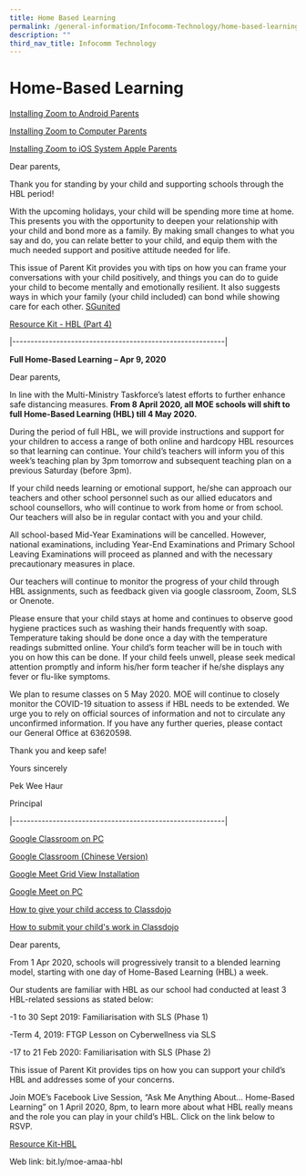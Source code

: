 ```yaml
---
title: Home Based Learning
permalink: /general-information/Infocomm-Technology/home-based-learning/
description: ""
third_nav_title: Infocomm Technology
---
```


# Home-Based Learning

[Installing Zoom to Android Parents](/files/Installing-Zoom-to-Android_Parents.pdf)

[Installing Zoom to Computer Parents](/files/Installing-Zoom-to-Computer_Parents.pdf)

[Installing Zoom to iOS System Apple Parents ](/files/Installing-Zoom-to-iOS-System-Apple_Parents.pdf)

Dear parents,

Thank you for standing by your child and supporting schools through the HBL period!

With the upcoming holidays, your child will be spending more time at home. This presents you with the opportunity to deepen your relationship with your child and bond more as a family. By making small changes to what you say and do, you can relate better to your child, and equip them with the much needed support and positive attitude needed for life.

This issue of Parent Kit provides you with tips on how you can frame your conversations with your child positively, and things you can do to guide your child to become mentally and emotionally resilient. It also suggests ways in which your family (your child included) can bond while showing care for each other. [SGunited](https://www.sgunited.gov.sg/)

[Resource Kit - HBL (Part 4)](/files/Resource-Kit-HBL-Part-4.pdf)

|----------------------------------------------------------|

**Full Home-Based Learning – Apr 9, 2020**

Dear parents,

In line with the Multi-Ministry Taskforce’s latest efforts to further enhance safe distancing measures. **From 8 April 2020, all MOE schools will shift to full Home-Based Learning (HBL) till 4 May 2020.**

During the period of full HBL, we will provide instructions and support for your children to access a range of both online and hardcopy HBL resources so that learning can continue. Your child’s teachers will inform you of this week’s teaching plan by 3pm tomorrow and subsequent teaching plan on a previous Saturday (before 3pm).

If your child needs learning or emotional support, he/she can approach our teachers and other school personnel such as our allied educators and school counsellors, who will continue to work from home or from school. Our teachers will also be in regular contact with you and your child.

All school-based Mid-Year Examinations will be cancelled. However, national examinations, including Year-End Examinations and Primary School Leaving Examinations will proceed as planned and with the necessary precautionary measures in place.

Our teachers will continue to monitor the progress of your child through HBL assignments, such as feedback given via google classroom, Zoom, SLS or Onenote.

Please ensure that your child stays at home and continues to observe good hygiene practices such as washing their hands frequently with soap. Temperature taking should be done once a day with the temperature readings submitted online. Your child’s form teacher will be in touch with you on how this can be done. If your child feels unwell, please seek medical attention promptly and inform his/her form teacher if he/she displays any fever or flu-like symptoms.

We plan to resume classes on 5 May 2020. MOE will continue to closely monitor the COVID-19 situation to assess if HBL needs to be extended. We urge you to rely on official sources of information and not to circulate any unconfirmed information. If you have any further queries, please contact our General Office at 63620598.

Thank you and keep safe!

Yours sincerely

Pek Wee Haur

Principal

|----------------------------------------------------------|

[Google Classroom on PC](/files/Google-Classroom-on-PC-1.pdf)

[Google Classroom (Chinese Version)](/files/Google-Classroom-Zhi%20Nan_Admiralty-Pri.pdf)

[Google Meet Grid View Installation ](/files/Google-Meet-Grid-View-Installation.pdf)

[Google Meet on PC](/files/Google-Meet-on-PC.pdf)

[How to give your child access to Classdojo](/files/How-to-give-your-child-access-to-Classdojo.pdf)

[How to submit your child's work in Classdojo](/files/How-to-submit-your-childs-work-in-Classdojo.pdf)

Dear parents,

From 1 Apr 2020, schools will progressively transit to a blended learning model, starting with one day of Home-Based Learning (HBL) a week.

Our students are familiar with HBL as our school had conducted at least 3 HBL-related sessions as stated below:

-1 to 30 Sept 2019: Familiarisation with SLS (Phase 1)

-Term 4, 2019: FTGP Lesson on Cyberwellness via SLS

-17 to 21 Feb 2020: Familiarisation with SLS (Phase 2)

This issue of Parent Kit provides tips on how you can support your child’s HBL and addresses some of your concerns.

Join MOE’s Facebook Live Session, “Ask Me Anything About… Home-Based Learning” on 1 April 2020, 8pm, to learn more about what HBL really means and the role you can play in your child’s HBL. Click on the link below to RSVP.

[Resource Kit-HBL](/files/Resource-Kit-HBL.pdf)

Web link: bit.ly/moe-amaa-hbl
